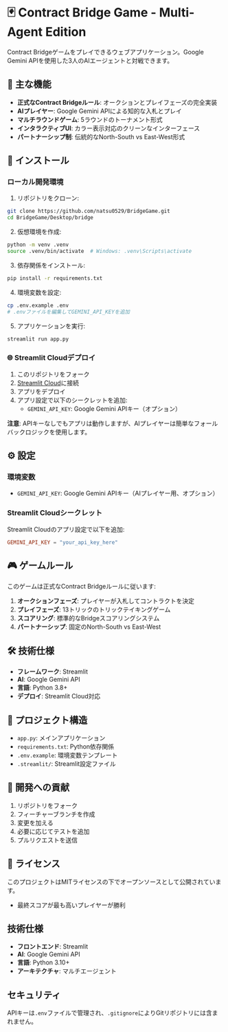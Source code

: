# 🃏 Contract Bridge Game - Multi-Agent Edition

Contract Bridgeゲームをプレイできるウェブアプリケーション。Google Gemini APIを使用した3人のAIエージェントと対戦できます。

## 🎯 主な機能

- **正式なContract Bridgeルール**: オークションとプレイフェーズの完全実装
- **AIプレイヤー**: Google Gemini APIによる知的な入札とプレイ
- **マルチラウンドゲーム**: 5ラウンドのトーナメント形式
- **インタラクティブUI**: カラー表示対応のクリーンなインターフェース
- **パートナーシップ制**: 伝統的なNorth-South vs East-West形式

## 🚀 インストール

### ローカル開発環境

1. リポジトリをクローン:
```bash
git clone https://github.com/natsu0529/BridgeGame.git
cd BridgeGame/Desktop/bridge
```

2. 仮想環境を作成:
```bash
python -m venv .venv
source .venv/bin/activate  # Windows: .venv\Scripts\activate
```

3. 依存関係をインストール:
```bash
pip install -r requirements.txt
```

4. 環境変数を設定:
```bash
cp .env.example .env
# .envファイルを編集してGEMINI_API_KEYを追加
```

5. アプリケーションを実行:
```bash
streamlit run app.py
```

### 🌐 Streamlit Cloudデプロイ

1. このリポジトリをフォーク
2. [Streamlit Cloud](https://share.streamlit.io/)に接続
3. アプリをデプロイ
4. アプリ設定で以下のシークレットを追加:
   - `GEMINI_API_KEY`: Google Gemini APIキー（オプション）

**注意**: APIキーなしでもアプリは動作しますが、AIプレイヤーは簡単なフォールバックロジックを使用します。

## ⚙️ 設定

### 環境変数

- `GEMINI_API_KEY`: Google Gemini APIキー（AIプレイヤー用、オプション）

### Streamlit Cloudシークレット

Streamlit Cloudのアプリ設定で以下を追加:
```toml
GEMINI_API_KEY = "your_api_key_here"
```

## 🎮 ゲームルール

このゲームは正式なContract Bridgeルールに従います:

1. **オークションフェーズ**: プレイヤーが入札してコントラクトを決定
2. **プレイフェーズ**: 13トリックのトリックテイキングゲーム
3. **スコアリング**: 標準的なBridgeスコアリングシステム
4. **パートナーシップ**: 固定のNorth-South vs East-West

## 🛠️ 技術仕様

- **フレームワーク**: Streamlit
- **AI**: Google Gemini API
- **言語**: Python 3.8+
- **デプロイ**: Streamlit Cloud対応

## 📁 プロジェクト構造

- `app.py`: メインアプリケーション
- `requirements.txt`: Python依存関係
- `.env.example`: 環境変数テンプレート
- `.streamlit/`: Streamlit設定ファイル

## 🤝 開発への貢献

1. リポジトリをフォーク
2. フィーチャーブランチを作成
3. 変更を加える
4. 必要に応じてテストを追加
5. プルリクエストを送信

## 📄 ライセンス

このプロジェクトはMITライセンスの下でオープンソースとして公開されています。
- 最終スコアが最も高いプレイヤーが勝利

## 技術仕様

- **フロントエンド**: Streamlit
- **AI**: Google Gemini API
- **言語**: Python 3.10+
- **アーキテクチャ**: マルチエージェント

## セキュリティ

APIキーは`.env`ファイルで管理され、`.gitignore`によりGitリポジトリには含まれません。
